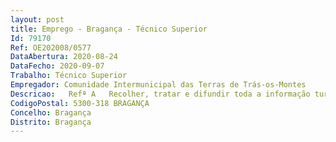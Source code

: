 ```yaml
--- 
layout: post
title: Emprego - Bragança - Técnico Superior
Id: 79170
Ref: OE202008/0577
DataAbertura: 2020-08-24
DataFecho: 2020-09-07
Trabalho: Técnico Superior
Empregador: Comunidade Intermunicipal das Terras de Trás-os-Montes
Descricao:   Refª A   Recolher, tratar e difundir toda a informação turística necessária ao serviço em que está integrado, planear, organizar e controlar ações de promoção turística. Organização de eventos e projetos de natureza artística  análise e prestação de informação de interesse turístico  elaboração de propostas de textos turísticos mediante o levantamento de conteúdos e investigação bibliográfica  elaboração de estudos e relatórios no âmbito do planeamento intermunicipal relacionados com a sua área de intervenção  proposta de medidas e estratégias tendentes à boa execução de projetos.
CodigoPostal: 5300-318 BRAGANÇA
Concelho: Bragança
Distrito: Bragança
--- 
```

